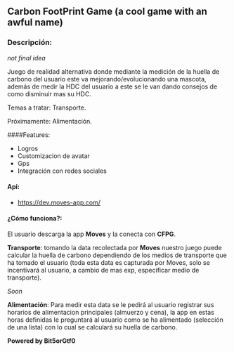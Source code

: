 ## Carbon FootPrint Game (a cool game with an awful name)
### Descripción:
*not final idea*

Juego de realidad alternativa donde mediante la medición de la huella de carbono del usuario este va mejorando/evolucionando una mascota, además de medir la HDC del usuario a este se le van dando consejos de como disminuir mas su HDC.

Temas a tratar: Transporte.

Próximamente: Alimentación.

####Features:
- Logros
- Customizacion de avatar
- Gps
- Integración con redes sociales

#### Api:
- https://dev.moves-app.com/

#### ¿Cómo funciona?:

El usuario descarga la app **Moves** y la conecta con **CFPG**.

**Transporte**: tomando la data recolectada por **Moves** nuestro juego puede calcular la huella de carbono dependiendo de los medios de transporte que ha tomado el usuario (toda esta data es capturada por Moves, solo se incentivará al usuario, a cambio de mas exp, especificar medio de transporte).

*Soon*

**Alimentación**: Para medir esta data se le pedirá al usuario registrar sus horarios de alimentacion principales (almuerzo y cena), la app en estas horas definidas le preguntará al usuario como se ha alimentado (selección de una lista) con lo cual se calculará su huella de carbono.

**Powered by Bit5orGtf0**
